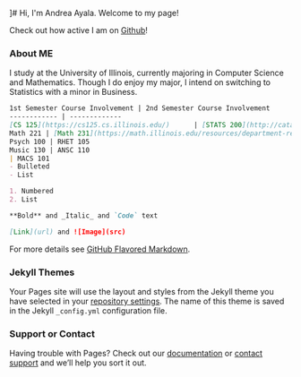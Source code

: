 ]# Hi, I'm Andrea Ayala. Welcome to my page!

Check out how active I am on [Github](https://github.com/aayala32)! 

### About ME

I study at the University of Illinois, currently majoring in Computer Science and Mathematics. Though I do enjoy my major, I intend on switching to Statistics with a minor in Business. 
```markdown
1st Semester Course Involvement | 2nd Semester Course Involvement
------------ | -------------
[CS 125](https://cs125.cs.illinois.edu/)      | [STATS 200](http://catalog.illinois.edu/courses-of-instruction/stat/)
Math 221 | [Math 231](https://math.illinois.edu/resources/department-resources/syllabus-math-231)
Psych 100 | RHET 105
Music 130 | ANSC 110
| MACS 101
- Bulleted
- List

1. Numbered
2. List

**Bold** and _Italic_ and `Code` text

[Link](url) and ![Image](src)
```

For more details see [GitHub Flavored Markdown](https://guides.github.com/features/mastering-markdown/).

### Jekyll Themes

Your Pages site will use the layout and styles from the Jekyll theme you have selected in your [repository settings](https://github.com/aayala32/aayala32.github.io/settings). The name of this theme is saved in the Jekyll `_config.yml` configuration file.

### Support or Contact

Having trouble with Pages? Check out our [documentation](https://help.github.com/categories/github-pages-basics/) or [contact support](https://github.com/contact) and we’ll help you sort it out.
